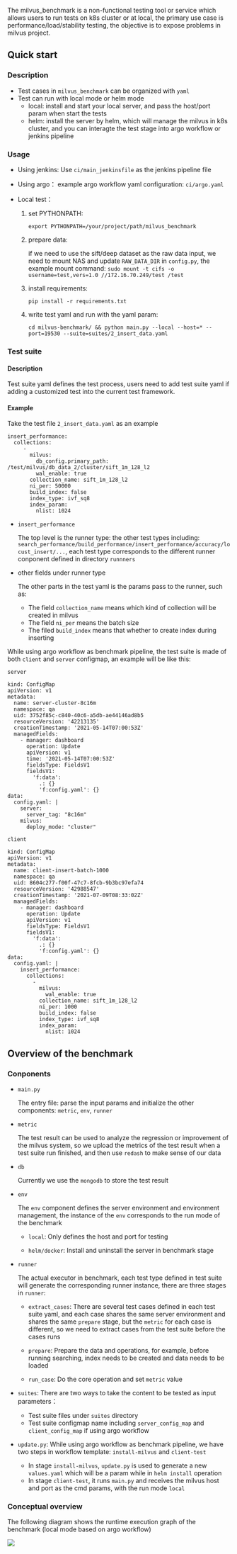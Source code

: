 The milvus_benchmark is a non-functional testing tool or service which allows users to run tests on k8s cluster or at local, the primary use case is performance/load/stability testing, the objective is to expose problems in milvus project.

## Quick start

### Description

- Test cases in `milvus_benchmark` can be organized with `yaml`
- Test can run with local mode or helm mode
   - local: install and start your local server, and pass the host/port param when start the tests
   - helm: install the server by helm, which will manage the milvus in k8s cluster, and you can interagte the test stage into argo workflow or jenkins pipeline
   
### Usage

-  Using jenkins:
   Use `ci/main_jenkinsfile` as the jenkins pipeline file
-  Using argo： 
   example argo workflow yaml configuration: `ci/argo.yaml`
-  Local test：

   1. set PYTHONPATH:
   
      `export PYTHONPATH=/your/project/path/milvus_benchmark`
   
   2. prepare data: 
   
      if we need to use the sift/deep dataset as the raw data input, we need to mount NAS and update `RAW_DATA_DIR` in `config.py`, the example mount command:
        `sudo mount -t cifs -o username=test,vers=1.0 //172.16.70.249/test /test`
   
   3. install requirements:

      `pip install -r requirements.txt`
   
   4. write test yaml and run with the yaml param:
   
      `cd milvus-benchmark/ && python main.py --local --host=* --port=19530 --suite=suites/2_insert_data.yaml`

### Test suite

#### Description

Test suite yaml defines the test process, users need to add test suite yaml if adding a customized test into the current test framework.

#### Example

Take the test file `2_insert_data.yaml` as an example
```
insert_performance:
  collections:
     -
       milvus:
         db_config.primary_path: /test/milvus/db_data_2/cluster/sift_1m_128_l2
         wal_enable: true
       collection_name: sift_1m_128_l2
       ni_per: 50000
       build_index: false
       index_type: ivf_sq8
       index_param:
         nlist: 1024
```
- `insert_performance`

   The top level is the runner type: the other test types including: `search_performance/build_performance/insert_performance/accuracy/locust_insert/...`, each test type corresponds to the different runner conponent defined in directory `runnners`

- other fields under runner type

   The other parts in the test yaml is the params pass to the runner, such as:
   - The field `collection_name` means which kind of collection will be created in milvus
   - The field `ni_per` means the batch size
   - The filed `build_index` means that whether to create index during inserting

While using argo workflow as benchmark pipeline, the test suite is made of both `client` and `server` configmap, an example will be like this:

`server`
```
kind: ConfigMap
apiVersion: v1
metadata:
  name: server-cluster-8c16m
  namespace: qa
  uid: 3752f85c-c840-40c6-a5db-ae44146ad8b5
  resourceVersion: '42213135'
  creationTimestamp: '2021-05-14T07:00:53Z'
  managedFields:
    - manager: dashboard
      operation: Update
      apiVersion: v1
      time: '2021-05-14T07:00:53Z'
      fieldsType: FieldsV1
      fieldsV1:
        'f:data':
          .: {}
          'f:config.yaml': {}
data:
  config.yaml: |
    server:
      server_tag: "8c16m"
    milvus:
      deploy_mode: "cluster"
```
`client`
```
kind: ConfigMap
apiVersion: v1
metadata:
  name: client-insert-batch-1000
  namespace: qa
  uid: 8604c277-f00f-47c7-8fcb-9b3bc97efa74
  resourceVersion: '42988547'
  creationTimestamp: '2021-07-09T08:33:02Z'
  managedFields:
    - manager: dashboard
      operation: Update
      apiVersion: v1
      fieldsType: FieldsV1
      fieldsV1:
        'f:data':
          .: {}
          'f:config.yaml': {}
data:
  config.yaml: |
    insert_performance:
      collections:
        - 
          milvus:
            wal_enable: true
          collection_name: sift_1m_128_l2
          ni_per: 1000
          build_index: false
          index_type: ivf_sq8
          index_param:
            nlist: 1024
```

## Overview of the benchmark

### Conponents

- `main.py`
   
   The entry file: parse the input params and initialize the other components: `metric`, `env`, `runner`

- `metric`

   The test result can be used to analyze the regression or improvement of the milvus system, so we upload the metrics of the test result when a test suite run finished, and then use `redash` to make sense of our data

- `db`

   Currently we use the `mongodb` to store the test result

- `env`

   The `env` component defines the server environment and environment management, the instance of the `env` corresponds to the run mode of the benchmark
   
   - `local`: Only defines the host and port for testing

   - `helm/docker`: Install and uninstall the server in benchmark stage

- `runner`

   The actual executor in benchmark, each test type defined in test suite will generate the corresponding runner instance, there are three stages in `runner`:
   
   - `extract_cases`: There are several test cases defined in each test suite yaml, and each case shares the same server environment and shares the same `prepare` stage, but the `metric` for each case is different, so we need to extract cases from the test suite before the cases runs

   - `prepare`: Prepare the data and operations, for example, before running searching, index needs to be created and data needs to be loaded

   - `run_case`: Do the core operation and set `metric` value

- `suites`: There are two ways to take the content to be tested as input parameters： 
   - Test suite files under `suites` directory
   - Test suite configmap name including `server_config_map` and `client_config_map` if using argo workflow

- `update.py`: While using argo workflow as benchmark pipeline, we have two steps in workflow template: `install-milvus` and `client-test`
   - In stage `install-milvus`, `update.py` is used to generate a new `values.yaml` which will be a param while in `helm install` operation
   - In stage `client-test`, it runs `main.py` and receives the milvus host and port as the cmd params, with the run mode `local` 

### Conceptual overview 

   The following diagram shows the runtime execution graph of the benchmark (local mode based on argo workflow)

   <img src="asserts/uml.jpg" />



   
